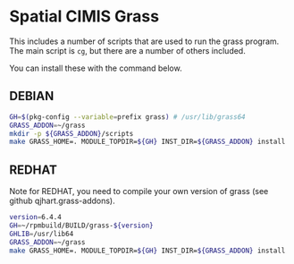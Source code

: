 # Spatial CIMIS Grass

This includes a number of scripts that are used to run the grass
program.  The main script is `cg`, but there are a number of others
included.

You can install these with the command below.  

## DEBIAN

``` bash
GH=$(pkg-config --variable=prefix grass) # /usr/lib/grass64
GRASS_ADDON=~/grass
mkdir -p ${GRASS_ADDON}/scripts 
make GRASS_HOME=. MODULE_TOPDIR=${GH} INST_DIR=${GRASS_ADDON} install
```

## REDHAT

Note for REDHAT, you need to compile your own version of grass (see
github qjhart.grass-addons).

``` bash
version=6.4.4
GH=~/rpmbuild/BUILD/grass-${version}
GHLIB=/usr/lib64
GRASS_ADDON=~/grass
make GRASS_HOME=. MODULE_TOPDIR=${GH} INST_DIR=${GRASS_ADDON} install
```
